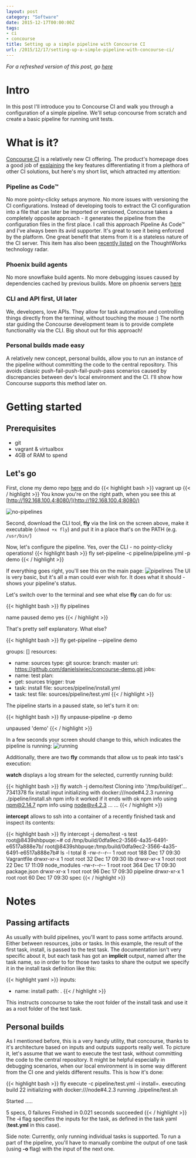 ```yaml
---
layout: post
category: "Software"
date: 2015-12-17T00:00:00Z
tags:
- ci
- concourse
title: Setting up a simple pipeline with Concourse CI
url: /2015/12/17/setting-up-a-simple-pipeline-with-concourse-ci/
---
```


*For a refreshed version of this post, go [here](/2016/05/05/setting-up-a-simple-pipeline-with-concourse-ci-redux/)*

# Intro
In this post I'll introduce you to Concourse CI and walk you through a configuration of a simple pipeline. We'll setup concourse from scratch and create a basic pipeline for running unit tests.

# What is it?
[Concourse CI](http://concourse.ci) is a relatively new CI offering. The product's homepage does a good job of [explaining](http://concourse.ci/concourse-vs.html) the key features differentiating it from a plethora of other CI solutions, but here's my short list, which attracted my attention:

### Pipeline as Code™
No more pointy-clicky setups anymore. No more issues with versioning the CI configurations. Instead of developing tools to extract the CI configuration into a file that can later be imported or versioned, Concourse takes a completely opposite approach - it generates the pipeline from the configuration files in the first place. I call this approach Pipeline As Code™ and I've always been its avid supporter. It's great to see it being enforced by the platform. One great benefit that stems from it is a stateless nature of the CI server.
This item has also been [recently listed](https://www.thoughtworks.com/radar/techniques/programming-in-your-ci-cd-tool) on the ThoughtWorks technology radar.

### Phoenix build agents
No more snowflake build agents. No more debugging issues caused by dependencies cached by previous builds. More on phoenix servers [here](http://martinfowler.com/bliki/PhoenixServer.html)


### CLI and API first, UI later
We, developers, love APIs. They allow for task automation and controlling things directly from the terminal, without touching the mouse :)
The north star guiding the Concourse development team is to provide complete functionality via the CLI. Big shout out for this approach!

### Personal builds made easy
A relatively new concept, personal builds, allow you to run an instance of the pipeline without committing the code to the central repository. This avoids classic push-fail-push-fail-push-pass scenarios caused by discrepancies between dev's local environment and the CI. I'll show how Concourse supports this method later on.

# Getting started

## Prerequisites

- git
- vagrant & virtualbox
- 4GB of RAM to spend

## Let's go

First, clone my demo repo [here](https://github.com/danielsiwiec/concourse-demo) and do
{{< highlight bash >}}
  vagrant up
{{< / highlight >}}
You know you're on the right path, when you see this at [http://192.168.100.4:8080/](http://192.168.100.4:8080/)

![no-pipelines](/img/blog/concourse-simple/no-pipelines.png)


Second, download the CLI tool, **fly** via the link on the screen above, make it executable (```chmod +x fly```) and put it in a place that's on the PATH (e.g. ```/usr/bin/```)

Now, let's configure the pipeline. Yes, over the CLI - no pointy-clicky operations!
{{< highlight bash >}}
  fly set-pipeline -c pipeline/pipeline.yml -p demo
{{< / highlight >}}

If everything goes right, you'll see this on the main page:
![pipelines](/img/blog/concourse-simple/pipeline.png)
The UI is very basic, but it's all a man could ever wish for. It does what it should - shows your pipeline's status.

Let's switch over to the terminal and see what else **fly** can do for us:

{{< highlight bash >}}
fly pipelines

  name  paused
  demo  yes
{{< / highlight >}}

That's pretty self explanatory. What else?

{{< highlight bash >}}
fly get-pipeline --pipeline demo

  groups: []
  resources:
  - name: sources
  type: git
  source:
    branch: master
    uri: https://github.com/danielsiwiec/concourse-demo.git
  jobs:
  - name: test
  plan:
  - get: sources
    trigger: true
  - task: install
    file: sources/pipeline/install.yml
  - task: test
    file: sources/pipeline/test.yml
{{< / highlight >}}

The pipeline starts in a paused state, so let's turn it on:

{{< highlight bash >}}
fly unpause-pipeline -p demo

  unpaused 'demo'
{{< / highlight >}}

In a few seconds your screen should change to this, which indicates the pipeline is running:
![running](/img/blog/concourse-simple/pipeline-running.png)

Additionally, there are two **fly** commands that allow us to peak into task's execution:

**watch** displays a log stream for the selected, currently running build:

{{< highlight bash >}}
fly watch -j demo/test
  Cloning into '/tmp/build/get'...
  7341378 fix install input
  initializing with docker:///node#4.2.3
  running ./pipeline/install.sh
  npm info it worked if it ends with ok
  npm info using npm@2.14.7
  npm info using node@v4.2.3
  ...
  ...
{{< / highlight >}}

**intercept** allows to ssh into a container of a recently finished task and inspect its contents:

{{< highlight bash >}}
fly intercept -j demo/test -s test
  root@8439shbpuqe:~# cd /tmp/build/0dfa9ec2-3566-4a35-6491-e6517a888e7b/
  root@8439shbpuqe:/tmp/build/0dfa9ec2-3566-4a35-6491-e6517a888e7b# ls -l
  total 8
  -rw-r--r-- 1 root root 188 Dec 17 09:30 Vagrantfile
  drwxr-xr-x 1 root root  32 Dec 17 09:30 lib
  drwxr-xr-x 1 root root  22 Dec 17 11:09 node_modules
  -rw-r--r-- 1 root root 364 Dec 17 09:30 package.json
  drwxr-xr-x 1 root root  96 Dec 17 09:30 pipeline
  drwxr-xr-x 1 root root  60 Dec 17 09:30 spec
{{< / highlight >}}

# Notes

## Passing artifacts

As usually with build pipelines, you'll want to pass some artifacts around. Either between resources, jobs or tasks. In this example, the result of the first task, install, is passed to the test task. The documentation isn't very specific about it, but each task has got an **implicit** output, named after the task name, so in order to for those two tasks to share the output we specify it in the install task definition like this:

{{< highlight yaml >}}
inputs:
  - name: install
    path: .
{{< / highlight >}}

This instructs concourse to take the root folder of the install task and use it as a root folder of the test task.

## Personal builds

As I mentioned before, this is a very handy utility, that concourse, thanks to it's architecture based on inputs and outputs supports really well. To picture it, let's assume that we want to execute the test task, without committing the code to the central repository. It might be helpful especially in debugging scenarios, when our local environment is in some way different from the CI one and yields different results. This is how it's done:

{{< highlight bash >}}
fly execute -c pipeline/test.yml -i install=.
  executing build 22
  initializing with docker:///node#4.2.3
  running ./pipeline/test.sh

  Started
  .....


  5 specs, 0 failures
  Finished in 0.021 seconds
  succeeded
{{< / highlight >}}
The **-i** flag specifies the inputs for the task, as defined in the task yaml (**test.yml** in this case).

Side note: Currently, only running individual tasks is supported. To run a part of the pipeline, you'll have to manually combine the output of one task (using **-o** flag) with the input of the next one.
